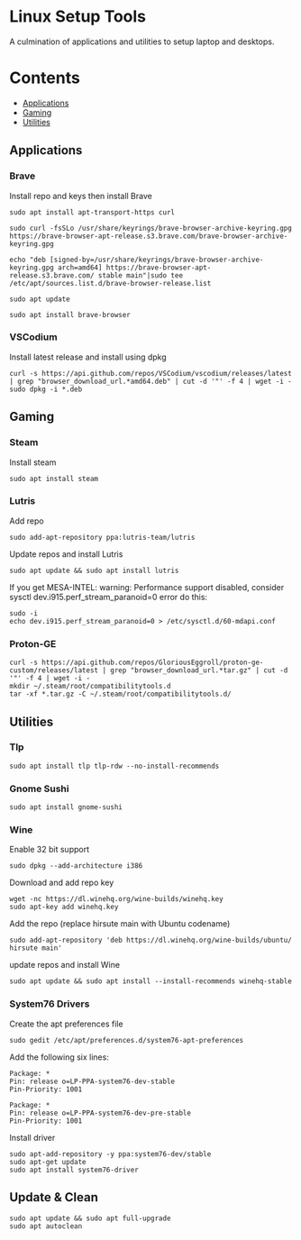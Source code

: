 # Linux Setup Tools
A culmination of applications and utilities to setup laptop and desktops.

# Contents
- [Applications](https://github.com/mrhaydendp/Linux-Setup-Tools/blob/main/README.md#applications)
- [Gaming](https://github.com/mrhaydendp/Linux-Setup-Tools/blob/main/README.md#gaming)
- [Utilities](https://github.com/mrhaydendp/Linux-Setup-Tools/blob/main/README.md#utilities)

## Applications

### Brave
Install repo and keys then install Brave
```
sudo apt install apt-transport-https curl

sudo curl -fsSLo /usr/share/keyrings/brave-browser-archive-keyring.gpg https://brave-browser-apt-release.s3.brave.com/brave-browser-archive-keyring.gpg

echo "deb [signed-by=/usr/share/keyrings/brave-browser-archive-keyring.gpg arch=amd64] https://brave-browser-apt-release.s3.brave.com/ stable main"|sudo tee /etc/apt/sources.list.d/brave-browser-release.list

sudo apt update

sudo apt install brave-browser
```

### VSCodium
Install latest release and install using dpkg
```
curl -s https://api.github.com/repos/VSCodium/vscodium/releases/latest | grep "browser_download_url.*amd64.deb" | cut -d '"' -f 4 | wget -i -
sudo dpkg -i *.deb
```

## Gaming

### Steam
Install steam
```
sudo apt install steam
```

### Lutris
Add repo
```
sudo add-apt-repository ppa:lutris-team/lutris
```
Update repos and install Lutris
```
sudo apt update && sudo apt install lutris
```
If you get MESA-INTEL: warning: Performance support disabled, consider sysctl dev.i915.perf_stream_paranoid=0 error do this:
```
sudo -i
echo dev.i915.perf_stream_paranoid=0 > /etc/sysctl.d/60-mdapi.conf
```

### Proton-GE
```
curl -s https://api.github.com/repos/GloriousEggroll/proton-ge-custom/releases/latest | grep "browser_download_url.*tar.gz" | cut -d '"' -f 4 | wget -i -
mkdir ~/.steam/root/compatibilitytools.d
tar -xf *.tar.gz -C ~/.steam/root/compatibilitytools.d/
```

## Utilities

### Tlp
```
sudo apt install tlp tlp-rdw --no-install-recommends
```

### Gnome Sushi
```
sudo apt install gnome-sushi
```

### Wine
Enable 32 bit support
```
sudo dpkg --add-architecture i386
```
Download and add repo key
```
wget -nc https://dl.winehq.org/wine-builds/winehq.key
sudo apt-key add winehq.key
```
Add the repo (replace hirsute main with Ubuntu codename)
```
sudo add-apt-repository 'deb https://dl.winehq.org/wine-builds/ubuntu/ hirsute main'
```
update repos and install Wine
```
sudo apt update && sudo apt install --install-recommends winehq-stable
```

### System76 Drivers
Create the apt preferences file
```
sudo gedit /etc/apt/preferences.d/system76-apt-preferences
```
Add the following six lines:
```
Package: *
Pin: release o=LP-PPA-system76-dev-stable
Pin-Priority: 1001

Package: *
Pin: release o=LP-PPA-system76-dev-pre-stable
Pin-Priority: 1001
```
Install driver
```
sudo apt-add-repository -y ppa:system76-dev/stable
sudo apt-get update
sudo apt install system76-driver
```

## Update & Clean
```
sudo apt update && sudo apt full-upgrade
sudo apt autoclean
```
